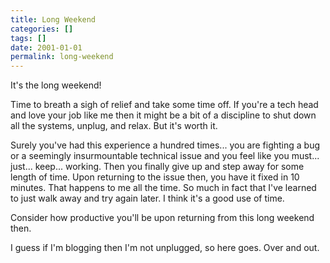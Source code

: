 ```yaml
---
title: Long Weekend
categories: []
tags: []
date: 2001-01-01
permalink: long-weekend
---
```


It's the long weekend!
<!-- more -->

Time to breath a sigh of relief and take some time off. If you're a tech head and love your job like me then it might be a bit of a discipline to shut down all the systems, unplug, and relax. But it's worth it.

Surely you've had this experience a hundred times... you are fighting a bug or a seemingly insurmountable technical issue and you feel like you must... just... keep... working. Then you finally give up and step away for some length of time. Upon returning to the issue then, you have it fixed in 10 minutes. That happens to me all the time. So much in fact that I've learned to just walk away and try again later. I think it's a good use of time.

Consider how productive you'll be upon returning from this long weekend then.

I guess if I'm blogging then I'm not unplugged, so here goes. Over and out.